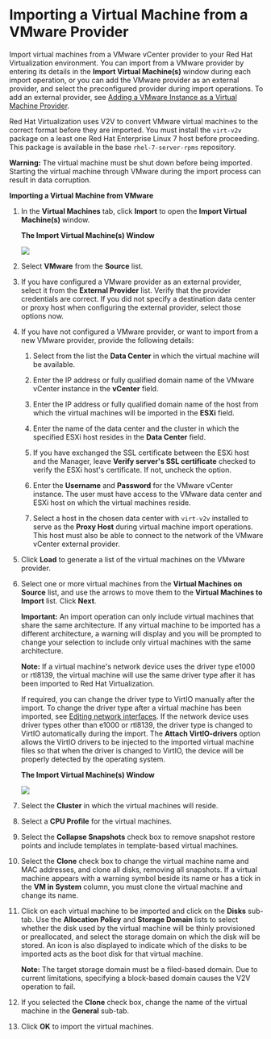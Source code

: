 # Importing a Virtual Machine from a VMware Provider

Import virtual machines from a VMware vCenter provider to your Red Hat Virtualization environment. You can import from a VMware provider by entering its details in the **Import Virtual Machine(s)** window during each import operation, or you can add the VMware provider as an external provider, and select the preconfigured provider during import operations. To add an external provider, see [Adding a VMware Instance as a Virtual Machine Provider](https://access.redhat.com/documentation/en/red-hat-virtualization/4.0/single/administration-guide/#sect-Adding_External_Providers).

Red Hat Virtualization uses V2V to convert VMware virtual machines to the correct format before they are imported. You must install the `virt-v2v` package on a least one Red Hat Enterprise Linux 7 host before proceeding. This package is available in the base `rhel-7-server-rpms` repository.

**Warning:** The virtual machine must be shut down before being imported. Starting the virtual machine through VMware during the import process can result in data corruption.

**Importing a Virtual Machine from VMware**

1. In the **Virtual Machines** tab, click **Import** to open the **Import Virtual Machine(s)** window.

    **The Import Virtual Machine(s) Window**

    ![](images/7324.png)

2. Select **VMware** from the **Source** list.

3. If you have configured a VMware provider as an external provider, select it from the **External Provider** list. Verify that the provider credentials are correct. If you did not specify a destination data center or proxy host when configuring the external provider, select those options now.

4. If you have not configured a VMware provider, or want to import from a new VMware provider, provide the following details:

    1. Select from the list the **Data Center** in which the virtual machine will be available.

    2. Enter the IP address or fully qualified domain name of the VMware vCenter instance in the **vCenter** field.

    3. Enter the IP address or fully qualified domain name of the host from which the virtual machines will be imported in the **ESXi** field.

    4. Enter the name of the data center and the cluster in which the specified ESXi host resides in the **Data Center** field.

    5. If you have exchanged the SSL certificate between the ESXi host and the Manager, leave **Verify server's SSL certificate** checked to verify the ESXi host's certificate. If not, uncheck the option.

    6. Enter the **Username** and **Password** for the VMware vCenter instance. The user must have access to the VMware data center and ESXi host on which the virtual machines reside.

    7. Select a host in the chosen data center with `virt-v2v` installed to serve as the **Proxy Host** during virtual machine import operations. This host must also be able to connect to the network of the VMware vCenter external provider.

5. Click **Load** to generate a list of the virtual machines on the VMware provider.

6. Select one or more virtual machines from the **Virtual Machines on Source** list, and use the arrows to move them to the **Virtual Machines to Import** list. Click **Next**.

    **Important:** An import operation can only include virtual machines that share the same architecture. If any virtual machine to be imported has a different architecture, a warning will display and you will be prompted to change your selection to include only virtual machines with the same architecture.

    **Note:** If a virtual machine's network device uses the driver type e1000 or rtl8139, the virtual machine will use the same driver type after it has been imported to Red Hat Virtualization.

    If required, you can change the driver type to VirtIO manually after the import. To change the driver type after a virtual machine has been imported, see [Editing network interfaces](Editing_network_interfaces1). If the network device uses driver types other than e1000 or rtl8139, the driver type is changed to VirtIO automatically during the import. The **Attach VirtIO-drivers** option allows the VirtIO drivers to be injected to the imported virtual machine files so that when the driver is changed to VirtIO, the device will be properly detected by the operating system.

    **The Import Virtual Machine(s) Window**

    ![](images/7325.png)

7. Select the **Cluster** in which the virtual machines will reside.

8. Select a **CPU Profile** for the virtual machines.

9. Select the **Collapse Snapshots** check box to remove snapshot restore points and include templates in template-based virtual machines.

10. Select the **Clone** check box to change the virtual machine name and MAC addresses, and clone all disks, removing all snapshots. If a virtual machine appears with a warning symbol beside its name or has a tick in the **VM in System** column, you must clone the virtual machine and change its name.

11. Click on each virtual machine to be imported and click on the **Disks** sub-tab. Use the **Allocation Policy** and **Storage Domain** lists to select whether the disk used by the virtual machine will be thinly provisioned or preallocated, and select the storage domain on which the disk will be stored. An icon is also displayed to indicate which of the disks to be imported acts as the boot disk for that virtual machine.

    **Note:** The target storage domain must be a filed-based domain. Due to current limitations, specifying a block-based domain causes the V2V operation to fail.

12. If you selected the **Clone** check box, change the name of the virtual machine in the **General** sub-tab.

13. Click **OK** to import the virtual machines.

